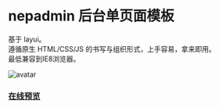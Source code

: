 # nepadmin 后台单页面模板
基于 layui。</br>
遵循原生 HTML/CSS/JS 的书写与组织形式，上手容易，拿来即用。</br>
最低兼容到IE8浏览器。</br>

![avatar](https://cdn.layui.com/upload/2018_9/8603952_1537076911174_42129.jpg)

### [在线预览](https://june000.gitee.io/nep-admin/)